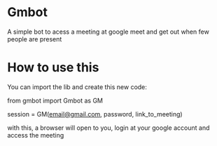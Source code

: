 # Gmbot

A simple bot to acess a meeting at google meet and get out when few people are present

# How to use this

You can import the lib and create this new code:

from gmbot import Gmbot as GM


session = GM(email@gmail.com, password, link_to_meeting)

with this, a browser will open to you, login at your google account and access the meeting
